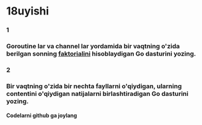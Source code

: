 # 18uyishi

### 1
### Goroutine lar  va channel lar yordamida bir vaqtning o'zida berilgan sonning [faktorialini](https://en.wikipedia.org/wiki/Factorial) hisoblaydigan Go dasturini yozing.

### 2
### Bir vaqtning o'zida bir nechta fayllarni o'qiydigan, ularning contentini o'qiydigan natijalarni birlashtiradigan Go dasturini yozing.

#### Codelarni github ga joylang